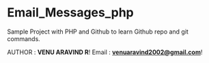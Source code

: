 # Email_Messages_php
Sample Project with PHP and Github to learn Github repo and git commands.


AUTHOR :  **VENU ARAVIND R**!
Email :  **venuaravind2002@gmail.com**!
